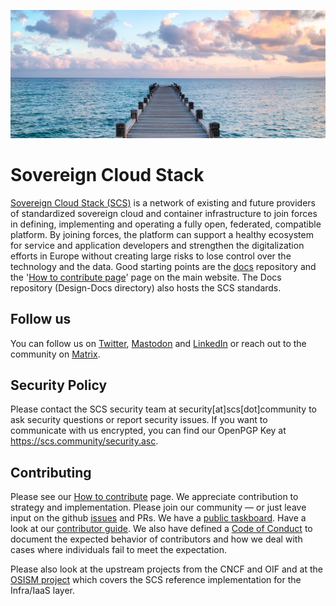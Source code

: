 ![profile/images/header.jpg](/profile/images/header.jpg)

# Sovereign Cloud Stack

[Sovereign Cloud Stack (SCS)](https://scs.community/) is a network of existing and future providers of standardized sovereign cloud and container infrastructure to join forces in defining, implementing and operating a fully open, federated, compatible platform. By joining forces, the platform can support a healthy ecosystem for service and application developers and strengthen the digitalization efforts in Europe without creating large risks to lose control over the technology and the data.
Good starting points are the [docs](https://github.com/SovereignCloudStack/Docs) repository and the '[How to contribute page](https://scs.community/contribute/)' page on the main website. The Docs repository (Design-Docs directory) also hosts the SCS standards.

## Follow us

You can follow us on <a rel="me" href="https://twitter.com/scs_osballiance">Twitter</a>, <a rel="me" href="https://fosstodon.org/@sovereigncloudstack">Mastodon</a> and <a rel="me" href="https://www.linkedin.com/showcase/sovereigncloudstack">LinkedIn</a> or reach out to the community on <a rel="me" href="https://matrix.to/#/!TiDqlLmEUaXqTemaLc:matrix.org?via=matrix.org">Matrix</a>. 

## Security Policy

Please contact the SCS security team at security[at]scs[dot]community to ask security questions or report security issues. If you want to communicate with us encrypted, you can find our OpenPGP Key at https://scs.community/security.asc.

## Contributing

Please see our [How to contribute](https://scs.community/contribute/) page.
We appreciate contribution to strategy and implementation. Please join our community — or just leave input on the github [issues](https://github.com/SovereignCloudStack/issues/issues) and PRs. We have a [public taskboard](https://github.com/orgs/SovereignCloudStack/projects/6). Have a look at our [contributor guide](https://github.com/SovereignCloudStack/Docs/tree/main/Contributor-Docs). We also have defined a [Code of Conduct](https://github.com/SovereignCloudStack/Docs/blob/main/CODE-OF-CONDUCT.md) to document the expected behavior of contributors and how we deal with cases where individuals fail to meet the expectation.

Please also look at the upstream projects from the CNCF and OIF and at the [OSISM project](https://github.com/OSISM/) which covers the SCS reference implementation for the Infra/IaaS layer.
